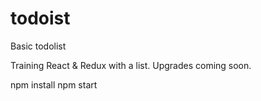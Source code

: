 # todoist

Basic todolist

Training React & Redux with a list. Upgrades coming soon.

npm install
npm start
